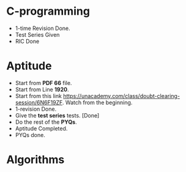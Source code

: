 # C-programming

* 1-time Revision Done.
* Test Series Given
* RIC Done

# Aptitude

* Start from **PDF 66** file.
* Start from Line **1920**.
* Start from this link https://unacademy.com/class/doubt-clearing-session/6N6F19ZF. Watch from the beginning.
* 1-revision Done.
* Give the **test series** tests. [Done]
* Do the rest of the **PYQs**.
* Aptitude Completed.
* PYQs done.

# Algorithms
